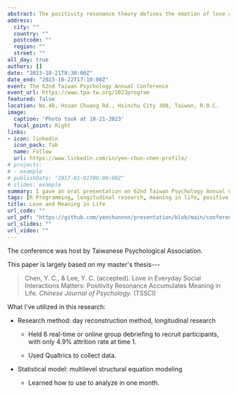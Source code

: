 ```yaml
---
abstract: The positivity resonance theory defines the emotion of love as a collective affective state which is termed ─ positivity resonance, characterized by shared positive affect, caring nonverbal synchrony, and biological synchrony. The present study examined whether daily experiences of positivity resonance influence meaning in life (MIL) through the increment of social connection, both concurrently and prospectively. At time 1 (*N* = 144), we measured perceived positivity resonance at the trait level, MIL and social connection. Next, we assessed perceived positivity resonance at the episodic level with Day Reconstruction Method across 7 days (*N* = 135). Finally, two follow-up surveys were administered one month (*N* = 113) and two months (*N* = 99) later. Participants again completed the questionnaires of MIL and social connection. Results suggest that social connection mediates the links between perceived positivity resonance and MIL, both cross-sectionally, and longitudinally. These mediating effects remain statistically significant when controlling for the individual-level positive and negative affect, and social interaction quantity. These findings indicate that momentary experience of love while interacting with others, may be an influential way to a meaningful life.
address:
  city: ""
  country: ""
  postcode: ""
  region: ""
  street: ""
all_day: true
authors: []
date: "2023-10-21T8:30:00Z"
date_end: "2023-10-22T17:10:00Z"
event: The 62nd Taiwan Psychology Annual Conference
event_url: https://www.tpa-tw.org/2023program
featured: false
location: No.48, Hsuan Chuang Rd., Hsinchu City 300, Taiwan, R.O.C.
image:
  caption: 'Photo took at 10-21-2023'
  focal_point: Right
links:
- icon: linkedin
  icon_pack: fab
  name: Follow
  url: https://www.linkedin.com/in/yen-chun-chen-profile/
# projects:
# - example
# publishDate: "2017-01-01T00:00:00Z"
# slides: example
summary: I gave an oral presentation on 62nd Taiwan Psychology Annual Conference. The paper is accepted by _Chinese Journal of Psychology (TSSCI)_. It's the first time I've come across <i class="fab fa-r-project" aria-hidden="true" style="color:#035AA6"></i> when working with this research. Since then, I'm stick with it!  
tags: [R Programming, longitudinal research, meaning in life, positive emotions, social interactions]
title: Love and Meaning in Life
url_code: ""
url_pdf: "https://github.com/yenchunnnn/presentation/blob/main/conference-oral-present_NoCopy.pdf"
url_slides: ""
url_video: ""
---
```


The conference was host by Taiwanese Psychological Association.

This paper is largely based on my master's thesis---

> Chen, Y. C., & Lee, Y. C. (accepted). Love in Everyday Social Interactions Matters: Positivity Resonance Accumulates Meaning in Life. *Chinese Journal of Psychology.* (TSSCI)

What I've utilized in this research:

-   Research method: day reconstruction method, longitudinal research

    -   Held 6 real-time or online group debriefing to recruit participants, with only 4.9% attrition rate at time 1.
    
    - Used Qualtrics to collect data.

-   Statistical model: multilevel structural equation modeling

    -   Learned how to use <i class="fab fa-r-project" aria-hidden="true" style="color:#035AA6"></i> to analyze in one month.
